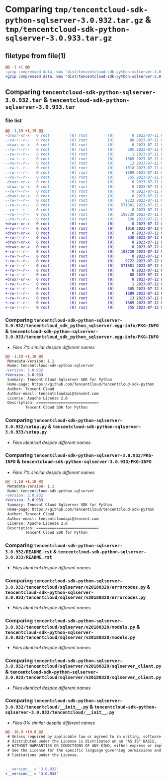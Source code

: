# Comparing `tmp/tencentcloud-sdk-python-sqlserver-3.0.932.tar.gz` & `tmp/tencentcloud-sdk-python-sqlserver-3.0.933.tar.gz`

## filetype from file(1)

```diff
@@ -1 +1 @@
-gzip compressed data, was "dist/tencentcloud-sdk-python-sqlserver-3.0.932.tar", last modified: Tue Jul 11 00:58:42 2023, max compression
+gzip compressed data, was "dist/tencentcloud-sdk-python-sqlserver-3.0.933.tar", last modified: Wed Jul 12 00:36:34 2023, max compression
```

## Comparing `tencentcloud-sdk-python-sqlserver-3.0.932.tar` & `tencentcloud-sdk-python-sqlserver-3.0.933.tar`

### file list

```diff
@@ -1,19 +1,19 @@
-drwxr-xr-x   0 root         (0) root         (0)        0 2023-07-11 00:58:42.000000 tencentcloud-sdk-python-sqlserver-3.0.932/
--rw-r--r--   0 root         (0) root         (0)       88 2023-07-11 00:58:42.000000 tencentcloud-sdk-python-sqlserver-3.0.932/setup.cfg
-drwxr-xr-x   0 root         (0) root         (0)        0 2023-07-11 00:58:42.000000 tencentcloud-sdk-python-sqlserver-3.0.932/tencentcloud_sdk_python_sqlserver.egg-info/
--rw-r--r--   0 root         (0) root         (0)      505 2023-07-11 00:58:42.000000 tencentcloud-sdk-python-sqlserver-3.0.932/tencentcloud_sdk_python_sqlserver.egg-info/SOURCES.txt
--rw-r--r--   0 root         (0) root         (0)        1 2023-07-11 00:58:42.000000 tencentcloud-sdk-python-sqlserver-3.0.932/tencentcloud_sdk_python_sqlserver.egg-info/dependency_links.txt
--rw-r--r--   0 root         (0) root         (0)     1689 2023-07-11 00:58:42.000000 tencentcloud-sdk-python-sqlserver-3.0.932/tencentcloud_sdk_python_sqlserver.egg-info/PKG-INFO
--rw-r--r--   0 root         (0) root         (0)       13 2023-07-11 00:58:42.000000 tencentcloud-sdk-python-sqlserver-3.0.932/tencentcloud_sdk_python_sqlserver.egg-info/top_level.txt
--rw-r--r--   0 root         (0) root         (0)     1018 2023-07-11 00:58:42.000000 tencentcloud-sdk-python-sqlserver-3.0.932/setup.py
--rw-r--r--   0 root         (0) root         (0)     1689 2023-07-11 00:58:42.000000 tencentcloud-sdk-python-sqlserver-3.0.932/PKG-INFO
--rw-r--r--   0 root         (0) root         (0)      755 2023-07-11 00:58:42.000000 tencentcloud-sdk-python-sqlserver-3.0.932/README.rst
-drwxr-xr-x   0 root         (0) root         (0)        0 2023-07-11 00:58:42.000000 tencentcloud-sdk-python-sqlserver-3.0.932/tencentcloud/
-drwxr-xr-x   0 root         (0) root         (0)        0 2023-07-11 00:58:42.000000 tencentcloud-sdk-python-sqlserver-3.0.932/tencentcloud/sqlserver/
--rw-r--r--   0 root         (0) root         (0)        0 2023-07-11 00:58:42.000000 tencentcloud-sdk-python-sqlserver-3.0.932/tencentcloud/sqlserver/__init__.py
-drwxr-xr-x   0 root         (0) root         (0)        0 2023-07-11 00:58:42.000000 tencentcloud-sdk-python-sqlserver-3.0.932/tencentcloud/sqlserver/v20180328/
--rw-r--r--   0 root         (0) root         (0)     9722 2023-07-11 00:58:42.000000 tencentcloud-sdk-python-sqlserver-3.0.932/tencentcloud/sqlserver/v20180328/errorcodes.py
--rw-r--r--   0 root         (0) root         (0)   571881 2023-07-11 00:58:42.000000 tencentcloud-sdk-python-sqlserver-3.0.932/tencentcloud/sqlserver/v20180328/models.py
--rw-r--r--   0 root         (0) root         (0)        0 2023-07-11 00:58:42.000000 tencentcloud-sdk-python-sqlserver-3.0.932/tencentcloud/sqlserver/v20180328/__init__.py
--rw-r--r--   0 root         (0) root         (0)   108720 2023-07-11 00:58:42.000000 tencentcloud-sdk-python-sqlserver-3.0.932/tencentcloud/sqlserver/v20180328/sqlserver_client.py
--rw-r--r--   0 root         (0) root         (0)      630 2023-07-11 00:58:42.000000 tencentcloud-sdk-python-sqlserver-3.0.932/tencentcloud/__init__.py
+drwxr-xr-x   0 root         (0) root         (0)        0 2023-07-12 00:36:34.000000 tencentcloud-sdk-python-sqlserver-3.0.933/
+-rw-r--r--   0 root         (0) root         (0)     1018 2023-07-12 00:36:34.000000 tencentcloud-sdk-python-sqlserver-3.0.933/setup.py
+drwxr-xr-x   0 root         (0) root         (0)        0 2023-07-12 00:36:34.000000 tencentcloud-sdk-python-sqlserver-3.0.933/tencentcloud/
+-rw-r--r--   0 root         (0) root         (0)      630 2023-07-12 00:36:34.000000 tencentcloud-sdk-python-sqlserver-3.0.933/tencentcloud/__init__.py
+drwxr-xr-x   0 root         (0) root         (0)        0 2023-07-12 00:36:34.000000 tencentcloud-sdk-python-sqlserver-3.0.933/tencentcloud/sqlserver/
+drwxr-xr-x   0 root         (0) root         (0)        0 2023-07-12 00:36:34.000000 tencentcloud-sdk-python-sqlserver-3.0.933/tencentcloud/sqlserver/v20180328/
+-rw-r--r--   0 root         (0) root         (0)   108720 2023-07-12 00:36:34.000000 tencentcloud-sdk-python-sqlserver-3.0.933/tencentcloud/sqlserver/v20180328/sqlserver_client.py
+-rw-r--r--   0 root         (0) root         (0)        0 2023-07-12 00:36:34.000000 tencentcloud-sdk-python-sqlserver-3.0.933/tencentcloud/sqlserver/v20180328/__init__.py
+-rw-r--r--   0 root         (0) root         (0)     9722 2023-07-12 00:36:34.000000 tencentcloud-sdk-python-sqlserver-3.0.933/tencentcloud/sqlserver/v20180328/errorcodes.py
+-rw-r--r--   0 root         (0) root         (0)   571881 2023-07-12 00:36:34.000000 tencentcloud-sdk-python-sqlserver-3.0.933/tencentcloud/sqlserver/v20180328/models.py
+-rw-r--r--   0 root         (0) root         (0)        0 2023-07-12 00:36:34.000000 tencentcloud-sdk-python-sqlserver-3.0.933/tencentcloud/sqlserver/__init__.py
+-rw-r--r--   0 root         (0) root         (0)       88 2023-07-12 00:36:34.000000 tencentcloud-sdk-python-sqlserver-3.0.933/setup.cfg
+drwxr-xr-x   0 root         (0) root         (0)        0 2023-07-12 00:36:34.000000 tencentcloud-sdk-python-sqlserver-3.0.933/tencentcloud_sdk_python_sqlserver.egg-info/
+-rw-r--r--   0 root         (0) root         (0)        1 2023-07-12 00:36:34.000000 tencentcloud-sdk-python-sqlserver-3.0.933/tencentcloud_sdk_python_sqlserver.egg-info/dependency_links.txt
+-rw-r--r--   0 root         (0) root         (0)      505 2023-07-12 00:36:34.000000 tencentcloud-sdk-python-sqlserver-3.0.933/tencentcloud_sdk_python_sqlserver.egg-info/SOURCES.txt
+-rw-r--r--   0 root         (0) root         (0)     1689 2023-07-12 00:36:34.000000 tencentcloud-sdk-python-sqlserver-3.0.933/tencentcloud_sdk_python_sqlserver.egg-info/PKG-INFO
+-rw-r--r--   0 root         (0) root         (0)       13 2023-07-12 00:36:34.000000 tencentcloud-sdk-python-sqlserver-3.0.933/tencentcloud_sdk_python_sqlserver.egg-info/top_level.txt
+-rw-r--r--   0 root         (0) root         (0)     1689 2023-07-12 00:36:34.000000 tencentcloud-sdk-python-sqlserver-3.0.933/PKG-INFO
+-rw-r--r--   0 root         (0) root         (0)      755 2023-07-12 00:36:34.000000 tencentcloud-sdk-python-sqlserver-3.0.933/README.rst
```

### Comparing `tencentcloud-sdk-python-sqlserver-3.0.932/tencentcloud_sdk_python_sqlserver.egg-info/PKG-INFO` & `tencentcloud-sdk-python-sqlserver-3.0.933/tencentcloud_sdk_python_sqlserver.egg-info/PKG-INFO`

 * *Files 7% similar despite different names*

```diff
@@ -1,10 +1,10 @@
 Metadata-Version: 1.1
 Name: tencentcloud-sdk-python-sqlserver
-Version: 3.0.932
+Version: 3.0.933
 Summary: Tencent Cloud Sqlserver SDK for Python
 Home-page: https://github.com/TencentCloud/tencentcloud-sdk-python
 Author: Tencent Cloud
 Author-email: tencentcloudapi@tencent.com
 License: Apache License 2.0
 Description: ============================
         Tencent Cloud SDK for Python
```

### Comparing `tencentcloud-sdk-python-sqlserver-3.0.932/setup.py` & `tencentcloud-sdk-python-sqlserver-3.0.933/setup.py`

 * *Files identical despite different names*

### Comparing `tencentcloud-sdk-python-sqlserver-3.0.932/PKG-INFO` & `tencentcloud-sdk-python-sqlserver-3.0.933/PKG-INFO`

 * *Files 7% similar despite different names*

```diff
@@ -1,10 +1,10 @@
 Metadata-Version: 1.1
 Name: tencentcloud-sdk-python-sqlserver
-Version: 3.0.932
+Version: 3.0.933
 Summary: Tencent Cloud Sqlserver SDK for Python
 Home-page: https://github.com/TencentCloud/tencentcloud-sdk-python
 Author: Tencent Cloud
 Author-email: tencentcloudapi@tencent.com
 License: Apache License 2.0
 Description: ============================
         Tencent Cloud SDK for Python
```

### Comparing `tencentcloud-sdk-python-sqlserver-3.0.932/README.rst` & `tencentcloud-sdk-python-sqlserver-3.0.933/README.rst`

 * *Files identical despite different names*

### Comparing `tencentcloud-sdk-python-sqlserver-3.0.932/tencentcloud/sqlserver/v20180328/errorcodes.py` & `tencentcloud-sdk-python-sqlserver-3.0.933/tencentcloud/sqlserver/v20180328/errorcodes.py`

 * *Files identical despite different names*

### Comparing `tencentcloud-sdk-python-sqlserver-3.0.932/tencentcloud/sqlserver/v20180328/models.py` & `tencentcloud-sdk-python-sqlserver-3.0.933/tencentcloud/sqlserver/v20180328/models.py`

 * *Files identical despite different names*

### Comparing `tencentcloud-sdk-python-sqlserver-3.0.932/tencentcloud/sqlserver/v20180328/sqlserver_client.py` & `tencentcloud-sdk-python-sqlserver-3.0.933/tencentcloud/sqlserver/v20180328/sqlserver_client.py`

 * *Files identical despite different names*

### Comparing `tencentcloud-sdk-python-sqlserver-3.0.932/tencentcloud/__init__.py` & `tencentcloud-sdk-python-sqlserver-3.0.933/tencentcloud/__init__.py`

 * *Files 0% similar despite different names*

```diff
@@ -10,8 +10,8 @@
 # Unless required by applicable law or agreed to in writing, software
 # distributed under the License is distributed on an "AS IS" BASIS,
 # WITHOUT WARRANTIES OR CONDITIONS OF ANY KIND, either express or implied.
 # See the License for the specific language governing permissions and
 # limitations under the License.
 
 
-__version__ = '3.0.932'
+__version__ = '3.0.933'
```

